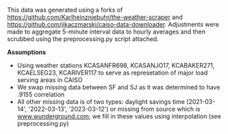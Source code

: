 This data was generated using a forks of https://github.com/Karlheinzniebuhr/the-weather-scraper and https://github.com/jikaczmarski/caiso-data-downloader.  Adjustments were made to aggregate 5-minute interval data to hourly averages and then scrubbed using the preprocessing.py script attached.

**Assumptions**
- Using weather stations KCASANFR698, KCASANJO17, KCABAKER271, KCAELSEG23, KCARIVER117 to serve as represetation of major load serving areas in CAISO
- We swap missing data between SF and SJ as it was determined to have .9155 correlation
- All other missing data is of two types: daylight savings time (2021-03-14', '2022-03-13', '2023-03-12') or missing from source which is www.wunderground.com; we fill in these values using interpolation (see preprocessing.py)
